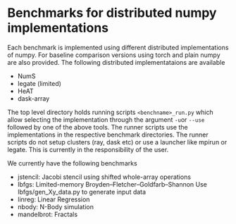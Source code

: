 # Benchmarks for distributed numpy implementations

Each benchmark is implemented using different distributed implementations of numpy. For baseline comparison versions using torch and plain numpy are also provided.
The following distributed implementataions are available
* NumS
* legate (limited)
* HeAT
* dask-array

The top level directory holds running scripts `<benchname>_run.py` which allow selecting the implementation through the argument `-u`or `--use` followed by one of the above tools.
The runner scripts use the implementations in the respective benchmark directories.
The runner scripts do not setup clusters (ray, dask etc) or use a launcher like mpirun or legate. This is currently in the responsibility of the user.

We currently have the following benchmarks
* jstencil: Jacobi stencil using shifted whole-array operations
* lbfgs: Limited-memory Broyden–Fletcher–Goldfarb–Shannon
         Use lbfgs/gen_Xy_data.py to generate input data
* linreg: Linear Regression
* nbody: N-Body simulation
* mandelbrot: Fractals
